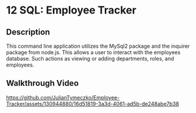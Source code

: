 # 12 SQL: Employee Tracker

## Description 

This command line application utilizes the MySql2 package and the inquirer package from node.js. This allows a user to interact with the employees database.
Such actions as viewing or adding departments, roles, and employees. 

## Walkthrough Video




https://github.com/JulianTymeczko/Employee-Tracker/assets/130944880/16d51819-3a3d-4061-ad5b-de248abe7b38

